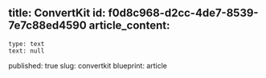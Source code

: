 title: ConvertKit
id: f0d8c968-d2cc-4de7-8539-7e7c88ed4590
article_content:
  -
    type: text
    text: null
published: true
slug: convertkit
blueprint: article
